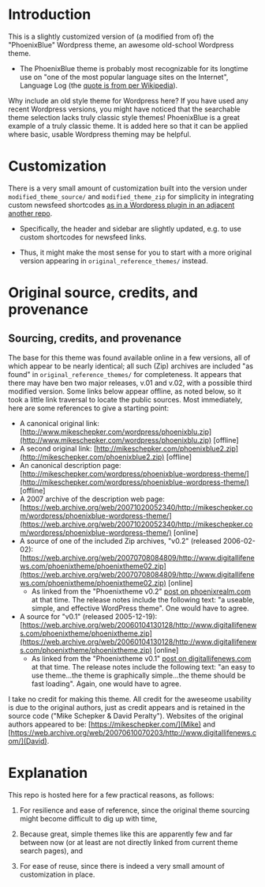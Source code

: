 # Introduction 

This is a slightly customized version of (a modified from of) the "PhoenixBlue" Wordpress theme, an awesome old-school Wordpress theme.

- The PhoenixBlue theme is probably most recognizable for its longtime use on "one of the most popular language sites on the Internet", Language Log (the [quote is from per Wikipedia](https://en.wikipedia.org/wiki/Language_Log)).

Why include an old style theme for Wordpress here?  If you have used any recent Wordpress versions, you might have noticed that the searchable theme selection lacks truly classic style themes!  PhoenixBlue is a great example of a truly classic theme.  It is added here so that it can be applied where basic, usable Wordpress theming may be helpful.

# Customization

There is a very small amount of customization built into the version under `modified_theme_source/` and `modified_theme_zip` for simplicity in integrating custom newsfeed shortcodes [as in a Wordpress plugin in an adjacent another repo](https://github.com/danwolff/wordpress_newsfeed_tokens_with_username).

- Specifically, the header and sidebar are slightly updated, e.g. to use custom shortcodes for newsfeed links.

- Thus, it might make the most sense for you to start with a more original version appearing in `original_reference_themes/` instead.

# Original source, credits, and provenance

## Sourcing, credits, and provenance

The base for this theme was found available online in a few versions, all of which appear to be nearly identical; all such (Zip) archives are included "as found" in `original_reference_themes/` for completeness.  It appears that there may have ben two major releases, v.01 and v.02, with a possible third modified version.  Some links below appear offline, as noted below, so it took a little link traversal to locate the public sources.  Most immediately, here are some references to give a starting point:

- A canonical original link: [http://www.mikeschepker.com/wordpress/phoenixblu.zip](http://www.mikeschepker.com/wordpress/phoenixblu.zip) [offline]
- A second original link: [http://mikeschepker.com/phoenixblue2.zip](http://mikeschepker.com/phoenixblue2.zip) [offline]
- An canonical description page: [http://mikeschepker.com/wordpress/phoenixblue-wordpress-theme/](http://mikeschepker.com/wordpress/phoenixblue-wordpress-theme/) [offline]
- A 2007 archive of the description web page: [https://web.archive.org/web/20071020052340/http://mikeschepker.com/wordpress/phoenixblue-wordpress-theme/](https://web.archive.org/web/20071020052340/http://mikeschepker.com/wordpress/phoenixblue-wordpress-theme/) [online]
- A source of one of the included Zip archives, "v0.2" (released 2006-02-02): [https://web.archive.org/web/20070708084809/http://www.digitallifenews.com/phoenixtheme/phoenixtheme02.zip](https://web.archive.org/web/20070708084809/http://www.digitallifenews.com/phoenixtheme/phoenixtheme02.zip) [online]
  - As linked from the "Phoenixtheme v0.2" [post on phoenixrealm.com](https://web.archive.org/web/20060317094832/http://www.phoenixrealm.com/2006/02/02/phoenixtheme-v02/) at that time.  The release notes include the following text: "a useable, simple, and effective WordPress theme".  One would have to agree.
- A source for "v0.1" (released 2005-12-19): [https://web.archive.org/web/20060104130128/http://www.digitallifenews.com/phoenixtheme/phoenixtheme.zip](https://web.archive.org/web/20060104130128/http://www.digitallifenews.com/phoenixtheme/phoenixtheme.zip) [online]
  - As linked from the "Phoenixtheme v0.1" [post on digitallifenews.com](https://web.archive.org/web/20051230170147/http://www.digitallifenews.com/phoenixtheme/) at that time.  The release notes include the following text: "an easy to use theme...the theme is graphically simple...the theme should be fast loading".  Again, one would have to agree.

I take no credit for making this theme.  All credit for the aweseome usability is due to the original authors, just as credit appears and is retained in the source code ("Mike Schepker & David Peralty").  Websites of the original authors appeared to be: [https://mikeschepker.com/](Mike) and [https://web.archive.org/web/20070610070203/http://www.digitallifenews.com/](David).

# Explanation

This repo is hosted here for a few practical reasons, as follows:

1. For resilience and ease of reference, since the original theme sourcing might become difficult to dig up with time,

2. Because great, simple themes like this are apparently few and far between now (or at least are not directly linked from current theme search pages), and

2. For ease of reuse, since there is indeed a very small amount of customization in place.

